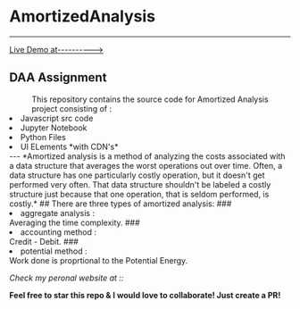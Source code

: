 # AmortizedAnalysis
***

[Live Demo at---------->](https://gauravgs.github.io/AmortizedAnalysis)

## DAA Assignment

<dd>This repository contains the source code for Amortized Analysis project consisting of :</dd>
<li>Javascript src code</li>
<li>Jupyter Notebook</li>
<li>Python Files</li>
<li>UI ELements *with CDN's*</li>
---
*Amortized analysis is a method of analyzing the costs associated with a data structure that averages the worst operations out over time. Often, a data structure has one particularly costly operation, but it doesn't get performed very often. That data structure shouldn't be labeled a costly structure just because that one operation, that is seldom performed, is costly.*
## There are three types of amortized analysis: 
### <li> aggregate analysis :</li>
    Averaging the time complexity.
### <li> accounting method :</li>
    Credit - Debit.
### <li> potential method :</li>
    Work done is proprtional to the Potential Energy.
    
_Check my peronal website at ::_[](https://gauravgs.github.io)
    
**Feel free to star this repo & I would love to collaborate! Just create a PR!**

